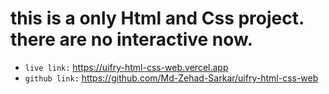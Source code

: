 # this is a only Html and Css project. there are no interactive now.

- `live link:` https://uifry-html-css-web.vercel.app
- `github link:` https://github.com/Md-Zehad-Sarkar/uifry-html-css-web
